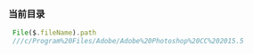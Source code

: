 


### 当前目录
```js
 File($.fileName).path
 ///c/Program%20Files/Adobe/Adobe%20Photoshop%20CC%202015.5
```
